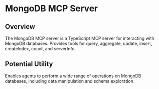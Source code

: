 # MongoDB MCP Server

## Overview
The MongoDB MCP server is a TypeScript MCP server for interacting with MongoDB databases. Provides tools for query, aggregate, update, insert, createIndex, count, and serverInfo.

## Potential Utility
Enables agents to perform a wide range of operations on MongoDB databases, including data manipulation and schema exploration.
